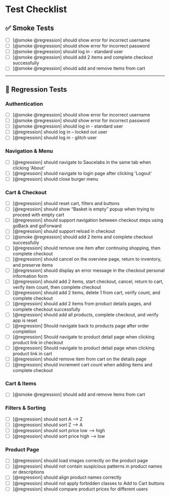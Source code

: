 # Test Checklist

## ✅ Smoke Tests
- [ ] [@smoke @regression] should show error for incorrect username  
- [ ] [@smoke @regression] should show error for incorrect password  
- [ ] [@smoke @regression] should log in - standard user  
- [ ] [@smoke @regression] should add 2 items and complete checkout successfully  
- [ ] [@smoke @regression] should add and remove items from cart  

---

## 🔄 Regression Tests
### Authentication
- [ ] [@smoke @regression] should show error for incorrect username  
- [ ] [@smoke @regression] should show error for incorrect password  
- [ ] [@smoke @regression] should log in - standard user  
- [ ] [@regression] should log in – locked out user  
- [ ] [@regression] should log in - glitch user  

### Navigation & Menu
- [ ] [@regression] should navigate to Saucelabs in the same tab when clicking 'About'  
- [ ] [@regression] should navigate to login page after clicking 'Logout'  
- [ ] [@regression] should close burger menu  

### Cart & Checkout
- [ ] [@regression] should reset cart, filters and buttons  
- [ ] [@regression] should show “Basket is empty” popup when trying to proceed with empty cart  
- [ ] [@regression] should support navigation between checkout steps using goBack and goForward  
- [ ] [@regression] should support reload in checkout  
- [ ] [@smoke @regression] should add 2 items and complete checkout successfully  
- [ ] [@regression] should remove one item after continuing shopping, then complete checkout  
- [ ] [@regression] should cancel on the overview page, return to inventory, and preserve items  
- [ ] [@regression] should display an error message in the checkout personal information form  
- [ ] [@regression] should add 2 items, start checkout, cancel, return to cart, verify item count, then complete checkout  
- [ ] [@regression] should add 2 items, delete 1 from cart, verify count, and complete checkout  
- [ ] [@regression] should add 2 items from product details pages, and complete checkout successfully  
- [ ] [@regression] should add all products, complete checkout, and verify app is reset  
- [ ] [@regression] Should navigate back to products page after order completion  
- [ ] [@regression] Should navigate to product detail page when clicking product link in checkout  
- [ ] [@regression] Should navigate to product detail page when clicking product link in cart  
- [ ] [@regression] should remove item from cart on the details page  
- [ ] [@regression] should increment cart count when adding items and complete checkout  

### Cart & Items
- [ ] [@smoke @regression] should add and remove items from cart  

### Filters & Sorting
- [ ] [@regression] should sort A --> Z  
- [ ] [@regression] should sort Z --> A  
- [ ] [@regression] should sort price low --> high  
- [ ] [@regression] should sort price high --> low  

### Product Page
- [ ] [@regression] should load images correctly on the product page  
- [ ] [@regression] should not contain suspicious patterns in product names or descriptions  
- [ ] [@regression] should align product names correctly  
- [ ] [@regression] should not apply forbidden classes to Add to Cart buttons  
- [ ] [@regression] should compare product prices for different users  
